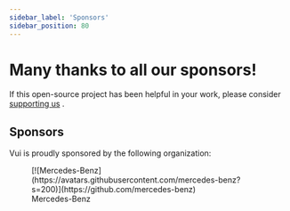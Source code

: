 ```yaml
---
sidebar_label: 'Sponsors'
sidebar_position: 80
---
```


# Many thanks to all our sponsors!

If this open-source project has been helpful in your work, please consider [supporting us](https://github.com/sponsors/davideserio) .

## Sponsors

Vui is proudly sponsored by the following organization:

<figure style={{ marginLeft: '0px', marginBottom: '200px' }}> 
[![Mercedes-Benz](https://avatars.githubusercontent.com/mercedes-benz?s=200)](https://github.com/mercedes-benz)
<figcaption alt="Merced-Benz-Logo" style={{marginLeft:'30px'}}>Mercedes-Benz</figcaption>
</figure>
